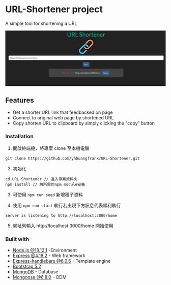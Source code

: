 # URL-Shortener project

A simple tool for shortening a URL 

![Previrew](https://github.com/yhhuangfrank/URL-Shortener/blob/main/public/image/preview-image.png)


## Features

- Get a shorter URL link that feedbacked on page
- Connect to original web page by shortened URL
- Copy shorten URL to clipboard by simply clicking the "copy" button 

### Installation

1. 開啟終端機，將專案 clone 至本機電腦

```
git clone https://github.com/yhhuangfrank/URL-Shortener.git
```

2. 初始化

```
cd URL-Shortener // 進入專案資料夾
npm install // 將所需的npm module安裝
```
3. 可使用 `npm run seed` 新增種子資料

4. 使用 `npm run start` 執行若出現下方訊息代表順利執行

```
Server is listening to http://localhost:3000/home
```
5. 網址列輸入 http://localhost:3000/home 開始使用

### Built with

- [Node.js @18.12.1](https://nodejs.org/zh-tw/download/) -Environment
- [Express @4.18.2](https://www.npmjs.com/package/express) - Web framework
- [Express-handlebars @6.0.6](https://www.npmjs.com/package/express-handlebars) - Template engine
- [Bootstrap 5.2](https://getbootstrap.com/)
- [MongoDB](https://www.mongodb.com/) - Database
- [Mongoose @6.8.0](https://www.npmjs.com/package/mongoose) - ODM
